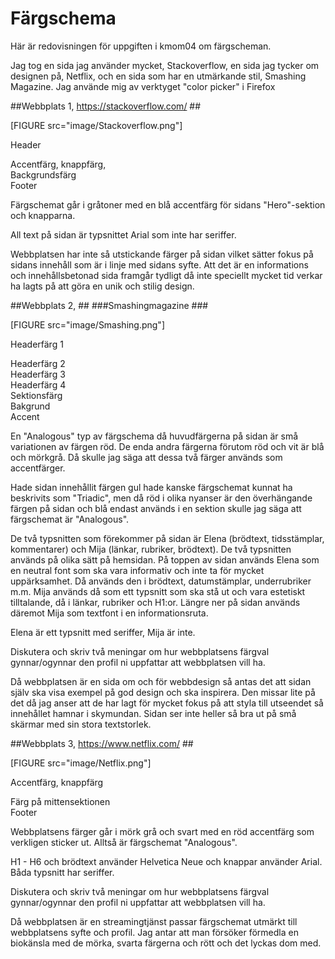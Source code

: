 Färgschema
===============================

Här är redovisningen för uppgiften i kmom04 om färgscheman.

Jag tog en sida jag använder mycket, Stackoverflow, en sida jag tycker om designen på, Netflix, och en sida som har en utmärkande stil, Smashing Magazine.
Jag använde mig av verktyget "color picker" i Firefox 

##Webbplats 1, https://stackoverflow.com/ ##

[FIGURE src="image/Stackoverflow.png"]

Header<div class="color-example" style="background-color: #FAFAFB"></div>
Accentfärg, knappfärg, <div class="color-example" style="background-color: #0095FF"></div>
Backgrundsfärg <div class="color-example" style="background-color: #FFFFFF"></div>
Footer <div class="color-example" style="background-color: #242729"></div>

Färgschemat går i gråtoner med en blå accentfärg för sidans "Hero"-sektion och knapparna.

All text på sidan är typsnittet Arial som inte har seriffer.

Webbplatsen har inte så utstickande färger på sidan vilket sätter fokus på sidans innehåll som är i linje med sidans syfte. Att det är en informations och innehållsbetonad sida framgår tydligt då inte speciellt mycket tid verkar ha lagts på att göra en unik och stilig design.


##Webbplats 2, ##
###Smashingmagazine ###

[FIGURE src="image/Smashing.png"]

Headerfärg 1<div class="color-example" style="background-color: #D33A2C"></div>
Headerfärg 2<div class="color-example" style="background-color: #BC3428"></div>
Headerfärg 3<div class="color-example" style="background-color: #C7372A"></div>
Headerfärg 4<div class="color-example" style="background-color: #B13125"></div>
Sektionsfärg<div class="color-example" style="background-color: #1b75bb"></div>
Bakgrund<div class="color-example" style="background-color: #F6F3F2"></div>
Accent<div class="color-example" style="background-color: #282634"></div>

En "Analogous" typ av färgschema då huvudfärgerna på sidan är små variationen av färgen röd. De enda andra färgerna förutom röd och vit är blå och mörkgrå. Då skulle jag säga att dessa två färger används som accentfärger.

Hade sidan innehållit färgen gul hade kanske färgschemat kunnat ha beskrivits som "Triadic", men då röd i olika nyanser är den överhängande färgen på sidan och blå endast används i en sektion skulle jag säga att färgschemat är "Analogous". 

De två typsnitten som förekommer på sidan är Elena (brödtext, tidsstämplar, kommentarer) och Mija (länkar, rubriker, brödtext). De två typsnitten används på olika sätt på hemsidan. På toppen av sidan används Elena som en neutral font som ska vara informativ och inte ta för mycket uppärksamhet. Då används den i brödtext, datumstämplar, underrubriker m.m. Mija används då som ett typsnitt som ska stå ut och vara estetiskt tilltalande, då i länkar, rubriker och H1:or. Längre ner på sidan används däremot Mija som textfont i en informationsruta.

Elena är ett typsnitt med seriffer, Mija är inte.

Diskutera och skriv två meningar om hur webbplatsens färgval gynnar/ogynnar den profil ni uppfattar att webbplatsen vill ha.

Då webbplatsen är en sida om och för webbdesign så antas det att sidan själv ska visa exempel på god design och ska inspirera. Den missar lite på det då jag anser att de har lagt för mycket fokus på att styla till utseendet så innehållet hamnar i skymundan. Sidan ser inte heller så bra ut på små skärmar med sin stora textstorlek.

##Webbplats 3, https://www.netflix.com/ ##

[FIGURE src="image/Netflix.png"]

Accentfärg, knappfärg<div class="color-example" style="background-color: #E00712"></div>
Färg på mittensektionen<div class="color-example" style="background-color: #141414"></div>
Footer<div class="color-example" style="background-color: #000"></div>

Webbplatsens färger går i mörk grå och svart med en röd accentfärg som verkligen sticker ut. Alltså är färgschemat "Analogous".

H1 - H6 och brödtext använder Helvetica Neue och knappar använder Arial. Båda typsnitt har seriffer.

Diskutera och skriv två meningar om hur webbplatsens färgval gynnar/ogynnar den profil ni uppfattar att webbplatsen vill ha.

Då webbplatsen är en streamingtjänst passar färgschemat utmärkt till webbplatsens syfte och profil. Jag antar att man försöker förmedla en biokänsla med de mörka, svarta färgerna och rött och det lyckas dom med.
